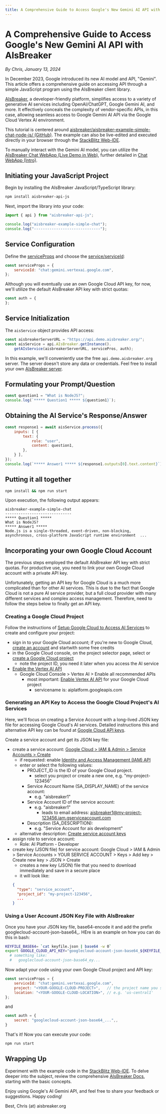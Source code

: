 ```yaml
---
title: A Comprehensive Guide to Access Google's New Gemini AI API with AIsBreaker
---
```


# A Comprehensive Guide to Access Google's New Gemini AI API with AIsBreaker
_By Chris, January 13, 2024_

In December 2023, Google introduced its new AI model and API, "Gemini". This article offers a comprehensive guide on accessing API through a simple JavaScript program using the AIsBreaker client library.

[AIsBreaker](https://aisbreaker.org/), a developer-friendly platform, simplifies access to a variety of generative AI services including OpenAI/ChatGPT, Google Gemini AI, and more. It effectively conceals the complexity of vendor-specific APIs, in this case, allowing seamless access to Google Gemini AI API via the Google Cloud Vertex AI environment.

This tutorial is centered around [aisbreaker/aisbreaker-example-simple-chat-node-js/ (GitHub)](https://github.com/aisbreaker/aisbreaker-example-simple-chat-node-js/). The example can also be live-edited and executed directly in your browser through the [StackBlitz Web-IDE](https://stackblitz.com/github/aisbreaker/aisbreaker-example-simple-chat-node-js?title=AIsBreaker+Example+Simple+Chat-node-js&file=aisbreaker-simple-chat.js&startScript=install,start).

To manually interact with the Gemini AI model, you can utilize the [AIsBreaker Chat WebApp (Live Demo in Web)](https://demo.aisbreaker.org/), further detailed in [Chat WebApp (Intro)](/docs/demo-chat-webapp-intro).


## Initiating your JavaScript Project
Begin by installing the AIsBreaker JavaScript/TypeScript library:
```bash
npm install aisbreaker-api-js
```

Next, import the library into your code:
```JavaScript
import { api } from "aisbreaker-api-js";

console.log("aisbreaker-example-simple-chat");
console.log("------------------------------");
```

## Service Configuration
Define the [serviceProps](/docs/service-properties) and choose the [service/serviceId](/docs/serviceId):
```JavaScript
const serviceProps = {
    serviceId: "chat:gemini.vertexai.google.com",
};
```

Although you will eventually use an own Google Cloud API key, for now, we'll utilize the default AIsBreaker API key with strict quotas:
```JavaScript
const auth = {
};
```

## Service Initialization
The `aisService` object provides API access:
```JavaScript
const aisbreakerServerURL = "https://api.demo.aisbreaker.org/";
const aisService = api.AIsBreaker.getInstance().
    getAIsService(aisbreakerServerURL, servicePros, auth);
```

In this example, we'll conveniently use the free `api.demo.aisbreaker.org` server. The server doesn't store any data or credentials. Feel free to install your own [AIsBreaker server](/docs/aisbreaker-server).

## Formulating your Prompt/Question
```JavaScript
const question1 = "What is NodeJS?";
console.log(`***** Question1 ***** ${question1}`);
```

## Obtaining the AI Service's Response/Answer
```JavaScript
const response1 = await aisService.process({
    inputs: [ {
        text: {
            role: "user",
            content: question1,
        },
    } ],
});
console.log(`***** Answer1 ***** ${response1.outputs[0].text.content}`);
```

## Putting it all together
```bash
npm install && npm run start
```

Upon execution, the following output appears:
```
aisbreaker-example-simple-chat
------------------------------
***** Question1 *****
What is NodeJS?
***** Answer1 *****
Node.js is a single-threaded, event-driven, non-blocking, asynchronous, cross-platform JavaScript runtime environment  ...
```

## Incorporating your own Google Cloud Account
The previous steps employed the default AIsBreaker API key with strict quotas. For productive use, you need to link your own Google Cloud account with a private API key.

Unfortunately, getting an API key for Google Cloud is a much more complicated than for other AI services. This is due to the fact that Google Cloud is not a pure AI service provider, but a full cloud provider with many different services and complex access management. Therefore, need to follow the steps below to finally get an API key.

### Creating a Google Cloud Project
Follow the instructions of [Setup Google Cloud to Access AI Services](/docs/ai-service-details/google-cloud-ai-setup) to create and configure your project:
- sign in to your Google Cloud account; if you're new to Google Cloud, [create an account](https://console.cloud.google.com/freetrial) and startwith some free credits
- in the Google Cloud console, on the project selector page, select or [create a Google Cloud project](https://cloud.google.com/resource-manager/docs/creating-managing-projects)
  - note the project ID, you need it later when you access the AI service
- [Enable the Vertex AI API](https://console.cloud.google.com/flows/enableapi?apiid=aiplatform.googleapis.com)
  - Google Cloud Console > Vertex AI > Enable all recommended APIs
    - most important: [Enable Vertex AI API](https://console.cloud.google.com/marketplace/product/google/aiplatform.googleapis.com) for your Google Cloud project
      - servicename is: aiplatform.googleapis.com 

### Generating an API Key to Access the Google Cloud Project's AI Services
Here, we'll focus on creating a Service Account with a long-lived JSON key file for accessing Google Cloud's AI services. Detailed instructions this and alternative API key can be found at [Google Cloud API keys](/docs/ai-service-details/google-cloud-api-keys).

Create a service account and get its JSON key file:
- create a service account: [Google Cloud > IAM & Admin > Service Accounts > Create](
  https://console.cloud.google.com/projectselector2/iam-admin/serviceaccounts/create?walkthrough_id=iam--create-service-account)
  - if requested: enable [Identity and Access Management (IAM) API](https://console.cloud.google.com/apis/enableflow?apiid=iam.googleapis.com)
  - enter or select the following values:
    - PROJECT_ID is the ID of your Google Cloud project.
      - select you project or create a new one, e.g. "my-project-123456"
    - Service Account Name (SA_DISPLAY_NAME) of the service account:
      - e.g. "aisbreaker1"
    - Service Account ID of the service account:
        - e.g. "aisbreaker1"
          - leads to email address: aisbreaker1@my-project-123456.iam.gserviceaccount.com
    - Description (SA_DESCRIPTION):
      - e.g. "Service Account for ais development"
  - alternative description: [Create service account keys](https://cloud.google.com/iam/docs/keys-create-delete#creating)
- assign role to service account:
  - Role: AI Platform - Developer
- create key (JSON file) for service account:
  Google Cloud > IAM & Admin > Service Accounts > YOUR SERVICE ACCOUNT > Keys > Add key > Create new key > JSON > Create
  - creates a new key (JSON) file that you need to download immediately and save in a secure place
  - it will look like:
  ```JSON
  {
    "type": "service_account",
    "project_id": "my-project-123456",
    ...
  }
  ```

### Using a User Account JSON Key File with AIsBreaker
Once you have your JSON key file, base64-encode it and add the prefix googlecloud-account-json-base64_. HEre is an example on how you can do this in bash:
```bash
KEYFILE_BASE64= `cat keyfile.json | base64 -w 0`
export GOOGLE_CLOUD_API_KEY="googlecloud-account-json-base64_${KEYFILE_BASE64}"
  # something like:
  #   googlecloud-account-json-base64_ey...
```

Now adapt your code using your own Google Cloud project and API key:
```JavaScript
const serviceProps = {
    serviceId: "chat:gemini.vertexai.google.com",
    project: "<YOUR-GOOGLE-CLOUD-PROJECT>",   // the project name you set in the Google Cloud Console
    location: "<YOUR-GOOGLE-CLOUD-LOCATION>", // e.g. 'us-central1'
};
```
and
```JavaScript
const auth = {
    secret: "googlecloud-account-json-base64_...",,
}
```


That's it! Now you can execute your code:
```bash
npm run start
```

## Wrapping Up
Experiment with the example code in the [StackBlitz Web-IDE](https://stackblitz.com/github/aisbreaker/aisbreaker-example-simple-chat-node-js?title=AIsBreaker+Example+Simple+Chat-node-js&file=aisbreaker-simple-chat.js&startScript=install,start). To delve deeper into the subject, review the comprehensive [AIsBreaker Docs](/docs/), starting with the basic concepts.

Enjoy using Google's AI Gemini API, and feel free to share your feedback or suggestions. Happy coding!

Best,
Chris (at) aisbreaker.org
